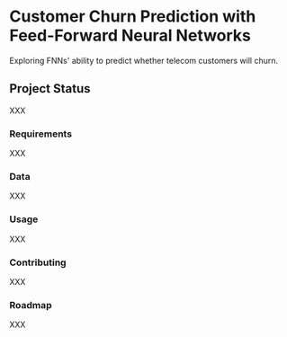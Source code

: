 # Customer Churn Prediction with Feed-Forward Neural Networks
Exploring FNNs' ability to predict whether telecom customers will churn.

## Project Status
XXX

### Requirements
XXX

### Data
XXX

### Usage
XXX

### Contributing
XXX

### Roadmap
XXX
